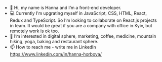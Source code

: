 - 👋 Hi, my name is Hanna and I’m a front-end developer.
- 💻 Currently I'm upgrating myself in JavaScript, CSS, HTML, React, Redux and TypeScript.
So I’m looking to collaborate on React.js projects in team. It would be great if you are a company with office in Kyiv, but remotely work is ok too.
- 👀 I’m interested in digital sphere, marketing, coffee, medicine, mountain hiking, yoga, baking and restaurant sphere. 
- 📫 How to reach me - write me in LinkedIn  https://www.linkedin.com/in/hanna-horbova/ 

